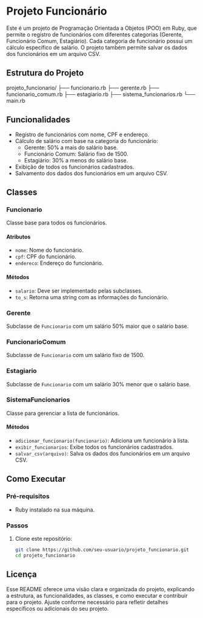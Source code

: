# Projeto Funcionário

Este é um projeto de Programação Orientada a Objetos (POO) em Ruby, que permite o registro de funcionários com diferentes categorias (Gerente, Funcionário Comum, Estagiário). Cada categoria de funcionário possui um cálculo específico de salário. O projeto também permite salvar os dados dos funcionários em um arquivo CSV.

## Estrutura do Projeto
projeto_funcionario/
├── funcionario.rb
├── gerente.rb
├── funcionario_comum.rb
├── estagiario.rb
├── sistema_funcionarios.rb
└── main.rb


## Funcionalidades

- Registro de funcionários com nome, CPF e endereço.
- Cálculo de salário com base na categoria do funcionário:
  - Gerente: 50% a mais do salário base.
  - Funcionário Comum: Salário fixo de 1500.
  - Estagiário: 30% a menos do salário base.
- Exibição de todos os funcionários cadastrados.
- Salvamento dos dados dos funcionários em um arquivo CSV.

## Classes

### Funcionario

Classe base para todos os funcionários.

#### Atributos

- `nome`: Nome do funcionário.
- `cpf`: CPF do funcionário.
- `endereco`: Endereço do funcionário.

#### Métodos

- `salario`: Deve ser implementado pelas subclasses.
- `to_s`: Retorna uma string com as informações do funcionário.

### Gerente

Subclasse de `Funcionario` com um salário 50% maior que o salário base.

### FuncionarioComum

Subclasse de `Funcionario` com um salário fixo de 1500.

### Estagiario

Subclasse de `Funcionario` com um salário 30% menor que o salário base.

### SistemaFuncionarios

Classe para gerenciar a lista de funcionários.

#### Métodos

- `adicionar_funcionario(funcionario)`: Adiciona um funcionário à lista.
- `exibir_funcionarios`: Exibe todos os funcionários cadastrados.
- `salvar_csv(arquivo)`: Salva os dados dos funcionários em um arquivo CSV.

## Como Executar

### Pré-requisitos

- Ruby instalado na sua máquina.

### Passos

1. Clone este repositório:
   
   ```sh
   git clone https://github.com/seu-usuario/projeto_funcionario.git
   cd projeto_funcionario

## Licença
Esse README oferece uma visão clara e organizada do projeto, explicando a estrutura, as funcionalidades, as classes, e como executar e contribuir para o projeto. Ajuste conforme necessário para refletir detalhes específicos ou adicionais do seu projeto.
